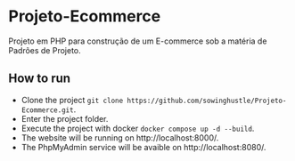 # Projeto-Ecommerce
Projeto em PHP para construção de um E-commerce sob a matéria de Padrões de Projeto.

## How to run

- Clone the project `git clone https://github.com/sowinghustle/Projeto-Ecommerce.git`.
- Enter the project folder.
- Execute the project with docker `docker compose up -d --build`.
- The website will be running on http://localhost:8000/.
- The PhpMyAdmin service will be avaible on http://localhost:8080/.
